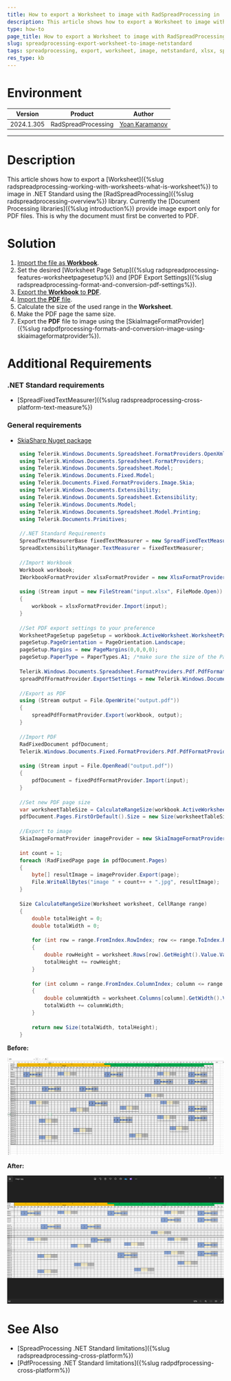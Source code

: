 ```yaml
---
title: How to export a Worksheet to image with RadSpreadProcessing in .NET Standard
description: This article shows how to export a Worksheet to image with RadSpreadProcessing in .NET Standard.
type: how-to
page_title: How to export a Worksheet to image with RadSpreadProcessing in .NET Standard
slug: spreadprocessing-export-worksheet-to-image-netstandard
tags: spreadprocessing, export, worksheet, image, netstandard, xlsx, spread
res_type: kb
---
```

# Environment
| Version | Product | Author | 
| --- | --- | ---- | 
| 2024.1.305 | RadSpreadProcessing |[Yoan Karamanov](https://www.telerik.com/blogs/author/yoan-karamanov)| 
---
# Description
This article shows how to export a [Worksheet]({%slug radspreadprocessing-working-with-worksheets-what-is-worksheet%}) to image in .NET Standard using the [RadSpreadProcessing]({%slug radspreadprocessing-overview%}) library. Currently the [Document Processing libraries]({%slug introduction%}) provide image export only for PDF files. This is why the document must first be converted to PDF.

# Solution

1. [Import the file as __Workbook__](https://docs.telerik.com/devtools/document-processing/libraries/radspreadprocessing/formats-and-conversion/import-and-export-to-excel-file-formats/xlsx/xlsxformatprovider#import).
2. Set the desired [Worksheet Page Setup]({%slug radspreadprocessing-features-worksheetpagesetup%}) and [PDF Export Settings]({%slug radspreadprocessing-format-and-conversion-pdf-settings%}).
3. [Export the __Workbook__ to __PDF__](https://docs.telerik.com/devtools/document-processing/libraries/radspreadprocessing/formats-and-conversion/pdf/pdfformatprovider#export).
4. [Import the __PDF__ file](https://docs.telerik.com/devtools/document-processing/libraries/radpdfprocessing/formats-and-conversion/pdf/pdfformatprovider/pdfformatprovider#import).
5. Calculate the size of the used range in the __Worksheet__.
6. Make the PDF page the same size.
7. Export the __PDF__ file to image using the [SkiaImageFormatProvider]({%slug radpdfprocessing-formats-and-conversion-image-using-skiaimageformatprovider%}).

# Additional Requirements

### .NET Standard requirements
* [SpreadFixedTextMeasurer]({%slug radspreadprocessing-cross-platform-text-measure%})
### General requirements
* [SkiaSharp Nuget package](https://www.nuget.org/packages/SkiaSharp/)

```csharp
    using Telerik.Windows.Documents.Spreadsheet.FormatProviders.OpenXml.Xlsx;
    using Telerik.Windows.Documents.Spreadsheet.FormatProviders;
    using Telerik.Windows.Documents.Spreadsheet.Model;
    using Telerik.Windows.Documents.Fixed.Model;
    using Telerik.Documents.Fixed.FormatProviders.Image.Skia;
    using Telerik.Windows.Documents.Extensibility;
    using Telerik.Windows.Documents.Spreadsheet.Extensibility;
    using Telerik.Windows.Documents.Model;
    using Telerik.Windows.Documents.Spreadsheet.Model.Printing;
    using Telerik.Documents.Primitives;

    //.NET Standard Requirements
    SpreadTextMeasurerBase fixedTextMeasurer = new SpreadFixedTextMeasurer();
    SpreadExtensibilityManager.TextMeasurer = fixedTextMeasurer;

    //Import Workbook
    Workbook workbook;
    IWorkbookFormatProvider xlsxFormatProvider = new XlsxFormatProvider();

    using (Stream input = new FileStream("input.xlsx", FileMode.Open))
    {
        workbook = xlsxFormatProvider.Import(input);
    }

    //Set PDF export settings to your preference
    WorksheetPageSetup pageSetup = workbook.ActiveWorksheet.WorksheetPageSetup;
    pageSetup.PageOrientation = PageOrientation.Landscape;
    pageSetup.Margins = new PageMargins(0,0,0,0);
    pageSetup.PaperType = PaperTypes.A1; /*make sure the size of the PaperType is bigger than the dimentions of worksheetTableSizetableSize*/

    Telerik.Windows.Documents.Spreadsheet.FormatProviders.Pdf.PdfFormatProvider spreadPdfFormatProvider = new Telerik.Windows.Documents.Spreadsheet.FormatProviders.Pdf.PdfFormatProvider();
    spreadPdfFormatProvider.ExportSettings = new Telerik.Windows.Documents.Spreadsheet.FormatProviders.Pdf.Export.PdfExportSettings(ExportWhat.ActiveSheet, true);

    //Export as PDF
    using (Stream output = File.OpenWrite("output.pdf"))
    {
        spreadPdfFormatProvider.Export(workbook, output);
    }

    //Import PDF 
    RadFixedDocument pdfDocument;
    Telerik.Windows.Documents.Fixed.FormatProviders.Pdf.PdfFormatProvider fixedPdfFormatProvider = new Telerik.Windows.Documents.Fixed.FormatProviders.Pdf.PdfFormatProvider();

    using (Stream input = File.OpenRead("output.pdf"))
    {
        pdfDocument = fixedPdfFormatProvider.Import(input);
    }

    //Set new PDF page size
    var worksheetTableSize = CalculateRangeSize(workbook.ActiveWorksheet, workbook.ActiveWorksheet.UsedCellRange);
    pdfDocument.Pages.FirstOrDefault().Size = new Size(worksheetTableSize.Width, worksheetTableSize.Height);

    //Export to image
    SkiaImageFormatProvider imageProvider = new SkiaImageFormatProvider();

    int count = 1;
    foreach (RadFixedPage page in pdfDocument.Pages)
    {
        byte[] resultImage = imageProvider.Export(page);
        File.WriteAllBytes("image " + count++ + ".jpg", resultImage);
    }

    Size CalculateRangeSize(Worksheet worksheet, CellRange range)
    {
        double totalHeight = 0;
        double totalWidth = 0;

        for (int row = range.FromIndex.RowIndex; row <= range.ToIndex.RowIndex; row++)
        {
            double rowHeight = worksheet.Rows[row].GetHeight().Value.Value;
            totalHeight += rowHeight;
        }

        for (int column = range.FromIndex.ColumnIndex; column <= range.ToIndex.ColumnIndex; column++)
        {
            double columnWidth = worksheet.Columns[column].GetWidth().Value.Value;
            totalWidth += columnWidth;
        }

        return new Size(totalWidth, totalHeight);
    }

```
__Before:__

  ![Worksheet](images/worksheet-to-image-netstandard-before.png)

__After:__

  ![Worksheet as image](images/worksheet-to-image-netstandard-after.png)

# See Also
* [SpreadProcessing .NET Standard limitations]({%slug radspreadprocessing-cross-platform%}) 
* [PdfProcessing .NET Standard limitations]({%slug radpdfprocessing-cross-platform%}) 